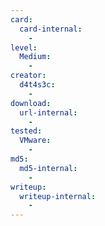 ```yaml
---
card:
  card-internal:
    -
level:
  Medium:
    -
creator:
  d4t4s3c:
    -
download:
  url-internal:
    -
tested:
  VMware:
    -
md5:
  md5-internal:
    -
writeup:
  writeup-internal:
    -
---
```

